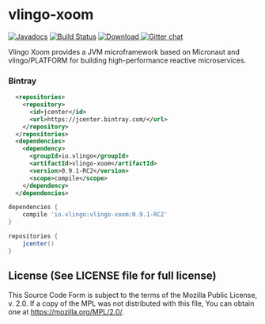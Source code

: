 # vlingo-xoom

[![Javadocs](http://javadoc.io/badge/io.vlingo/vlingo-xoom.svg?color=brightgreen)](http://javadoc.io/doc/io.vlingo/vlingo-xoom) [![Build Status](https://travis-ci.org/vlingo/vlingo-xoom.svg?branch=master)](https://travis-ci.org/vlingo/vlingo-xoom) [ ![Download](https://api.bintray.com/packages/vlingo/vlingo-platform-java/vlingo-xoom/images/download.svg) ](https://bintray.com/vlingo/vlingo-platform-java/vlingo-xoom/_latestVersion) [![Gitter chat](https://badges.gitter.im/gitterHQ/gitter.png)](https://gitter.im/vlingo-platform-java)

Vlingo Xoom provides a JVM microframework based on Micronaut and vlingo/PLATFORM for building high-performance reactive microservices.

### Bintray

```xml
  <repositories>
    <repository>
      <id>jcenter</id>
      <url>https://jcenter.bintray.com/</url>
    </repository>
  </repositories>
  <dependencies>
    <dependency>
      <groupId>io.vlingo</groupId>
      <artifactId>vlingo-xoom</artifactId>
      <version>0.9.1-RC2</version>
      <scope>compile</scope>
    </dependency>
  </dependencies>
```

```gradle
dependencies {
    compile 'io.vlingo:vlingo-xoom:0.9.1-RC2'
}

repositories {
    jcenter()
}
```

License (See LICENSE file for full license)
-------------------------------------------
This Source Code Form is subject to the terms of the Mozilla Public License, v. 2.0. If a copy of the MPL was not distributed with this file, You can obtain one at https://mozilla.org/MPL/2.0/.
